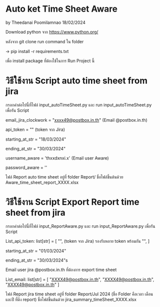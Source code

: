# Auto ket Time Sheet Aware 

by Theedanai Poomilamnao 18/02/2024

Download python จาก https://www.python.org/ 

หลังจาก git clone run command ใน folder 

-> pip install -r requirements.txt 

เพื่อ install package ที่ต้องใช้ในการ Run Project นี้

# วิธีใช้งาน Script auto time sheet from jira

กรอกค่าต่อไปนี้ที่ไฟล์ input_autoTimeSheet.py และ run input_autoTimeSheet.py เพื่อรัน Script

email_jira_clockwork = "xxxx49@postbox.in.th" (Email @postbox.in.th)

api_token = "" (token จาก Jira)

starting_at_str = "18/03/2024" 

ending_at_str = "30/03/2024"

username_aware = 'thxxdxnxi.x' (Email user Aware)

password_aware = ''

ไฟล์ Report auto time sheet อยู่ที่ folder Report/ ชื่อไฟล์ขึ้นต้นด้วย Aware_time_sheet_report_XXXX.xlsx

# วิธีใช้งาน Script Export Report time sheet from jira

กรอกค่าต่อไปนี้ที่ไฟล์ input_ReportAware.py และ run input_ReportAware.py เพื่อรัน Script
 
List_api_token: list[str] = [ 
    "", (token จาก Jira) รองรับหลาย token พร้อมกัน
    "",
] 

starting_at_str = "01/03/2024"

ending_at_str = "30/03/2024"s

Email user jira @postbox.in.th ที่ต้องการ export time sheet

List_email: list[str] = [
    "XXXX49@postbox.in.th",
    "XXXX49@postbox.in.th",
    "XXXX49@postbox.in.th"
] 

ไฟล์ Report jira time sheet อยู่ที่ folder Report/Jul 2024 (ชื่อ Folder คือเวลา เดือนและปี ที่ดึง report)
ชื่อไฟล์ขึ้นต้นด้วย jira_summary_timeSheet_XXXX.xlsx
